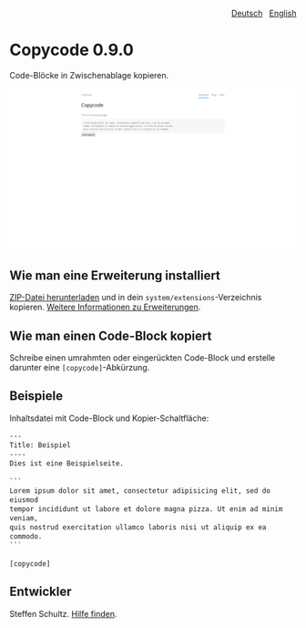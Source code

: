 <p align="right"><a href="README-de.md">Deutsch</a> &nbsp; <a href="README.md">English</a></p>

# Copycode 0.9.0

Code-Blöcke in Zwischenablage kopieren.

<p align="center"><img src="SCREENSHOT.png" alt="Bildschirmfoto"></p>

## Wie man eine Erweiterung installiert

[ZIP-Datei herunterladen](https://github.com/schulle4u/yellow-copycode/archive/refs/heads/main.zip) und in dein `system/extensions`-Verzeichnis kopieren. [Weitere Informationen zu Erweiterungen](https://github.com/annaesvensson/yellow-update/tree/main/README-de.md).

## Wie man einen Code-Block kopiert

Schreibe einen umrahmten oder eingerückten Code-Block und erstelle darunter eine `[copycode]`-Abkürzung. 

## Beispiele

Inhaltsdatei mit Code-Block und Kopier-Schaltfläche:

    ---
    Title: Beispiel
    ----
    Dies ist eine Beispielseite. 
    
    ```
    Lorem ipsum dolor sit amet, consectetur adipisicing elit, sed do eiusmod 
    tempor incididunt ut labore et dolore magna pizza. Ut enim ad minim veniam, 
    quis nostrud exercitation ullamco laboris nisi ut aliquip ex ea commodo. 
    ```

    [copycode]

## Entwickler

Steffen Schultz. [Hilfe finden](https://datenstrom.se/de/yellow/help/).
